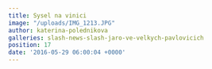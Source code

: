 ```yaml
---
title: Sysel na vinici
image: "/uploads/IMG_1213.JPG"
author: katerina-polednikova
galleries: slash-news-slash-jaro-ve-velkych-pavlovicich
position: 17
date: '2016-05-29 06:00:04 +0000'
---
```

